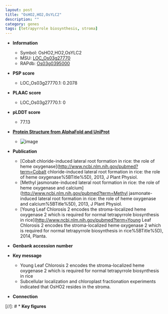 ```yaml
---
layout: post
title: "OsHO2,HO2,OsYLC2"
description: ""
category: genes
tags: [tetrapyrrole biosynthesis, stroma]
---
```


* **Information**  
    + Symbol: OsHO2,HO2,OsYLC2  
    + MSU: [LOC_Os03g27770](http://rice.plantbiology.msu.edu/cgi-bin/ORF_infopage.cgi?orf=LOC_Os03g27770)  
    + RAPdb: [Os03g0395000](http://rapdb.dna.affrc.go.jp/viewer/gbrowse_details/irgsp1?name=Os03g0395000)  

* **PSP score**  
    + LOC_Os03g27770.1: 0.2078 

* **PLAAC score**  
    + LOC_Os03g27770.1: 0 

* **pLDDT score**
    + 77.13

* **[Protein Structure from AlphaFold and UniProt](https://www.uniprot.org/uniprotkb/Q10K62/entry#structure)**
    + ![image](https://ricepsp.github.io/images/Q1/AF-Q10K62-F1.png)

* **Publication**  
    + [Cobalt chloride-induced lateral root formation in rice: the role of heme oxygenase](http://www.ncbi.nlm.nih.gov/pubmed?term=Cobalt chloride-induced lateral root formation in rice: the role of heme oxygenase%5BTitle%5D), 2013, J Plant Physiol.
    + [Methyl jasmonate-induced lateral root formation in rice: the role of heme oxygenase and calcium](http://www.ncbi.nlm.nih.gov/pubmed?term=Methyl jasmonate-induced lateral root formation in rice: the role of heme oxygenase and calcium%5BTitle%5D), 2013, J Plant Physiol.
    + [Young Leaf Chlorosis 2 encodes the stroma-localized heme oxygenase 2 which is required for normal tetrapyrrole biosynthesis in rice](http://www.ncbi.nlm.nih.gov/pubmed?term=Young Leaf Chlorosis 2 encodes the stroma-localized heme oxygenase 2 which is required for normal tetrapyrrole biosynthesis in rice%5BTitle%5D), 2014, Planta.

* **Genbank accession number**  

* **Key message**  
    + Young Leaf Chlorosis 2 encodes the stroma-localized heme oxygenase 2 which is required for normal tetrapyrrole biosynthesis in rice
    + Subcellular localization and chloroplast fractionation experiments indicated that OsHO2 resides in the stroma.

* **Connection**  

[//]: # * **Key figures**  



